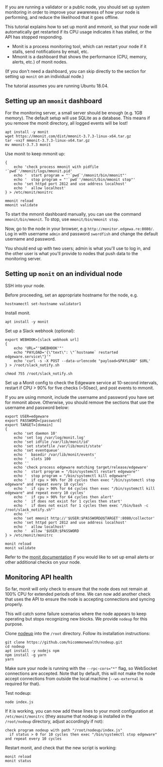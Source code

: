 If you are running a validator or a public node, you should set up system
monitoring in order to improve your awareness of how your node is performing,
and reduce the likelihood that it goes offline.

This tutorial explains how to set up monit and mmonit, so that your node
will automatically get restarted if its CPU usage indicates it has stalled,
or the API has stopped responding.

* Monit is a process monitoring tool, which can restart your node if it stalls,
 send notifications by email, etc.
* Mmonit is a dashboard that shows the performance (CPU, memory, alerts, etc.)
 of monit nodes.

(If you don't need a dashboard, you can skip directly to the section for setting
up `monit` on an individual node.)

The tutorial assumes you are running Ubuntu 18.04.

## Setting up an `mmonit` dashboard

For the monitoring server, a small server should be enough (e.g. 1GB memory).
The default setup will use SQLite as a database. This means if you remove
the monit directory, all logged events will be lost!

```
apt install -y monit
wget https://mmonit.com/dist/mmonit-3.7.3-linux-x64.tar.gz
tar -vxzf mmonit-3.7.3-linux-x64.tar.gz
mv mmonit-3.7.3 monit
```

Use monit to keep mmonit up:

```
{
    echo 'check process mmonit with pidfile '`pwd`'/mmonit/logs/mmonit.pid'
    echo '  start program = "'`pwd`'/mmonit/bin/mmonit"'
    echo '  stop program = "'`pwd`'/mmonit/bin/mmonit stop"'
    echo 'set httpd port 2812 and use address localhost'
    echo '  allow localhost'
} > /etc/monit/monitrc

mmonit reload
mmonit validate
```

To start the mmonit dashboard manually, you can use the command `mmonit/bin/mmonit`.
To stop, use `mmonit/bin/mmonit stop`.

Now, go to the node in your browser, e.g `http://monitor.edgewa.re:8080/`.
Log in with username `admin` and password `swordfish` and change the default
username and password.

You should end up with two users; admin is what you'll use to log in, and the
other user is what you'll provide to nodes that push data to the monitoring server.

## Setting up `monit` on an individual node

SSH into your node.

Before proceeding, set an appropriate hostname for the node, e.g.

```
hostnamectl set-hostname validator1
```

Install monit.

```
apt install -y monit
```

Set up a Slack webhook (optional):

```
export WEBHOOK=[slack webhook url]
{
    echo 'URL="'$WEBHOOK'"'
    echo "PAYLOAD='{\"text\": \"`hostname` restarted edgeware.service\"}'"
    echo 'curl -s -X POST --data-urlencode "payload=$PAYLOAD" $URL'
} > /root/slack_notify.sh

chmod 755 /root/slack_notify.sh
```

Set up a Monit config to check the Edgeware service at 10-second intervals,
restart if CPU > 90% for five checks (~50sec), and post events to mmonit.

If you are using mmonit, include the username and password you have set
for mmonit above. Otherwise, you should remove the sections that use the
username and password below:

```
export USER=edgeware
export PASSWORD=[password]
export TARGET=[domain]
{
    echo 'set daemon 10'
    echo 'set log /var/log/monit.log'
    echo 'set idfile /var/lib/monit/id'
    echo 'set statefile /var/lib/monit/state'
    echo 'set eventqueue'
    echo '  basedir /var/lib/monit/events'
    echo '  slots 100                    '
    echo ''
    echo 'check process edgeware matching target/release/edgeware'
    echo '  start program = "/bin/systemctl restart edgeware"'
    echo '  stop program = "/bin/systemctl kill edgeware"'
    echo '  if cpu > 90% for 20 cycles then exec "/bin/systemctl stop edgeware" and repeat every 10 cycles'
    echo '  if cpu > 90% for 64 cycles then exec "/bin/systemctl kill edgeware" and repeat every 10 cycles'
    echo '  if cpu > 90% for 64 cycles then alert'
    echo '  if does not exist for 1 cycles then start'
    echo '  if does not exist for 1 cycles then exec "/bin/bash -c /root/slack_notify.sh"'
    echo ''
    echo 'set mmonit http://'$USER:$PASSWORD@$TARGET':8080/collector'
    echo 'set httpd port 2812 and use address localhost'
    echo '  allow localhost'
    echo '  allow '$USER:$PASSWORD
} > /etc/monit/monitrc

monit reload
monit validate
```

Refer to the [monit documentation](https://mmonit.com/monit/documentation/monit.html)
if you would like to set up email alerts or other additional checks
on your node.

## Monitoring API health

So far, monit will only check to ensure that the node does not remain
at 100% CPU for extended periods of time. We can now add another
check that uses the API to ensure the node is accepting connections
and syncing properly.

This will catch some failure scenarios where the node appears to keep
operating but stops recognizing new blocks. We provide `nodeup`
for this purpose.

Clone [nodeup](https://github.com/hicommonwealth/nodeup) into
the `/root` directory. Follow its installation instructions:

```
git clone https://github.com/hicommonwealth/nodeup.git
cd nodeup
apt install -y nodejs npm
npm install -g yarn
yarn
```

Make sure your node is running with the `--rpc-cors="*"` flag, so
WebSocket connections are accepted. Note that by default, this will not
make the node accept connections from outside the local machine
(`--ws-external` is required for that).

Test nodeup:

```
node index.js
```

If it is working, you can now add these lines to your monit configuration
at `/etc/monit/monitrc` (they assume that nodeup is installed in the
`/root/nodeup` directory, adjust accordingly if not):

```
check program nodeup with path "/root/nodeup/index.js"
  if status > 0 for 10 cycles then exec "/bin/systemctl stop edgeware" and repeat every 10 cycles
```

Restart monit, and check that the new script is working:

```
monit reload
monit status
```
